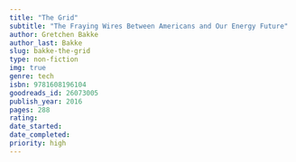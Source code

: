 ```yaml
---
title: "The Grid"
subtitle: "The Fraying Wires Between Americans and Our Energy Future"
author: Gretchen Bakke
author_last: Bakke
slug: bakke-the-grid
type: non-fiction
img: true
genre: tech
isbn: 9781608196104
goodreads_id: 26073005
publish_year: 2016
pages: 288
rating: 
date_started:
date_completed:
priority: high
---
```

